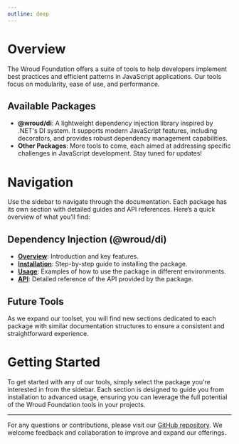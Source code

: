 ```yaml
---
outline: deep
---
```


# Overview

The Wroud Foundation offers a suite of tools to help developers implement best practices and efficient patterns in JavaScript applications. Our tools focus on modularity, ease of use, and performance.

## Available Packages

- **@wroud/di**: A lightweight dependency injection library inspired by .NET's DI system. It supports modern JavaScript features, including decorators, and provides robust dependency management capabilities.
- **Other Packages**: More tools to come, each aimed at addressing specific challenges in JavaScript development. Stay tuned for updates!

# Navigation

Use the sidebar to navigate through the documentation. Each package has its own section with detailed guides and API references. Here’s a quick overview of what you’ll find:

## Dependency Injection (@wroud/di)

- **[Overview](./di/overview)**: Introduction and key features.
- **[Installation](./di/install)**: Step-by-step guide to installing the package.
- **[Usage](./di/usage)**: Examples of how to use the package in different environments.
- **[API](./di/api)**: Detailed reference of the API provided by the package.

## Future Tools

As we expand our toolset, you will find new sections dedicated to each package with similar documentation structures to ensure a consistent and straightforward experience.

# Getting Started

To get started with any of our tools, simply select the package you’re interested in from the sidebar. Each section is designed to guide you from installation to advanced usage, ensuring you can leverage the full potential of the Wroud Foundation tools in your projects.

---

For any questions or contributions, please visit our [GitHub repository](https://github.com/wroud/foundation). We welcome feedback and collaboration to improve and expand our offerings.
